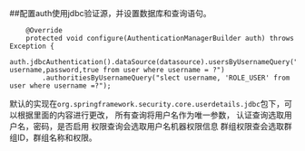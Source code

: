 ##配置auth使用jdbc验证源，并设置数据库和查询语句。
```
	@Override
	protected void configure(AuthenticationManagerBuilder auth) throws Exception {
		auth.jdbcAuthentication().dataSource(datasource).usersByUsernameQuery("select username,password,true from user where username = ?")
		.authoritiesByUsernameQuery("slect username, 'ROLE_USER' from user where username =?");
```
默认的实现在`org.springframework.security.core.userdetails.jdbc`包下，可以根据里面的内容进行更改，
所有查询将用户名作为唯一参数，
认证查询选取用户名，密码，是否启用
权限查询会选取用户名机器权限信息
群组权限查会选取群组ID，群组名称和权限。